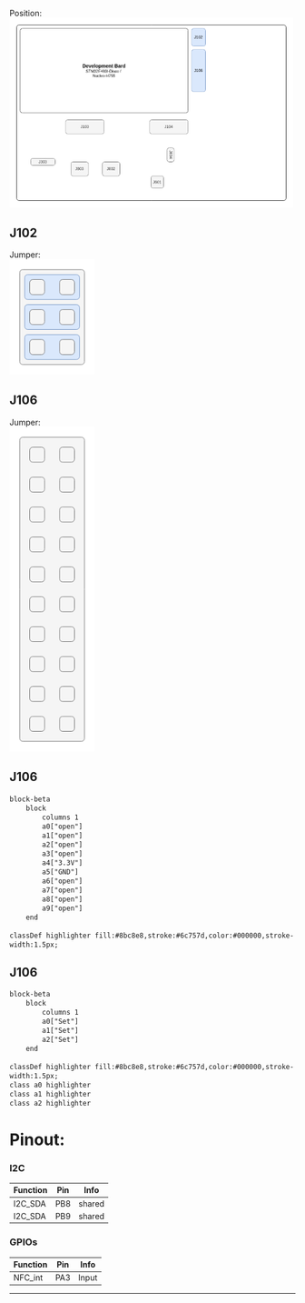 Position:
<img src=../../../Hardware/Diagramms/HardwareJumper-J106.png width="500">

## J102

Jumper:  
<img src=../../../Hardware/Diagramms/HardwareJumper-J102_I2C.png width="150">

## J106

Jumper:  
<img src=../../../Hardware/Diagramms/HardwareJumper-J106_I2C.png width="150">


## J106
```mermaid
block-beta
    block
        columns 1
        a0["open"]
        a1["open"]
        a2["open"]
        a3["open"]
        a4["3.3V"]
        a5["GND"]
        a6["open"]
        a7["open"]
        a8["open"]
        a9["open"]
    end

classDef highlighter fill:#8bc8e8,stroke:#6c757d,color:#000000,stroke-width:1.5px;
```

## J106
```mermaid
block-beta
    block
        columns 1
        a0["Set"]
        a1["Set"]
        a2["Set"]
    end

classDef highlighter fill:#8bc8e8,stroke:#6c757d,color:#000000,stroke-width:1.5px;
class a0 highlighter
class a1 highlighter
class a2 highlighter
```

# Pinout:

### I2C
| Function | Pin | Info |
|----------|-----|------|
| I2C_SDA  | PB8 | shared |
| I2C_SDA  | PB9 | shared |

### GPIOs
| Function | Pin | Info |
|----------|-----|------|
| NFC_int   | PA3 | Input |

---